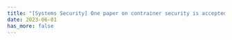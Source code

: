 ```yaml
---
title: "[Systems Security] One paper on contrainer security is accepted by USENIX Security 2023. This work reveals several key security issues for Cloud containers."
date: 2023-06-01
has_more: false
---
```

